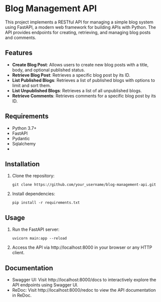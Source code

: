 # Blog Management API

This project implements a RESTful API for managing a simple blog system using FastAPI, a modern web framework for building APIs with Python. The API provides endpoints for creating, retrieving, and managing blog posts and comments.

## Features

- **Create Blog Post**: Allows users to create new blog posts with a title, body, and optional published status.
- **Retrieve Blog Post**: Retrieves a specific blog post by its ID.
- **List Published Blogs**: Retrieves a list of published blogs with options to limit and sort them.
- **List Unpublished Blogs**: Retrieves a list of all unpublished blogs.
- **Retrieve Comments**: Retrieves comments for a specific blog post by its ID.

## Requirements

- Python 3.7+
- FastAPI
- Pydantic
- Sqlalchemy
- 
## Installation

1. Clone the repository:

    ```
    git clone https://github.com/your_username/blog-management-api.git
    ```

2. Install dependencies:

    ```
    pip install -r requirements.txt
    ```

## Usage

1. Run the FastAPI server:

    ```
    uvicorn main:app --reload
    ```

2. Access the API via http://localhost:8000 in your browser or any HTTP client.


## Documentation

- Swagger UI: Visit http://localhost:8000/docs to interactively explore the API endpoints using Swagger UI.
- ReDoc: Visit http://localhost:8000/redoc to view the API documentation in ReDoc.


